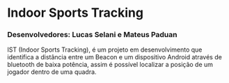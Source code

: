 # Indoor Sports Tracking

### Desenvolvedores: Lucas Selani e Mateus Paduan

IST (Indoor Sports Tracking), é um projeto em desenvolvimento que identifica a distância entre um Beacon e um dispositivo Android através de bluetooth de baixa potência, assim é possível localizar a posição de um jogador dentro de uma quadra.
